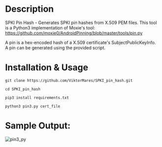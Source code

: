 # Description
SPKI Pin Hash - Generates SPKI pin hashes from X.509 PEM files. 
This tool is a Python3 implementation of Moxie's tool: https://github.com/moxie0/AndroidPinning/blob/master/tools/pin.py

A pin is a hex-encoded hash of a X.509 certificate's SubjectPublicKeyInfo. A pin can be generated using the provided script.

# Installation & Usage
```
git clone https://github.com/ViktorMares/SPKI_pin_hash.git
```
```
cd SPKI_pin_hash
```
```
pip3 install requirements.txt
```
```
python3 pin3.py cert_file
```

# Sample Output:
![pin3_py](https://github.com/ViktorMares/SPKI_pin_hash/assets/80492489/fd7ffe9a-9bd1-4424-bdf4-2c0af8b1738b)
